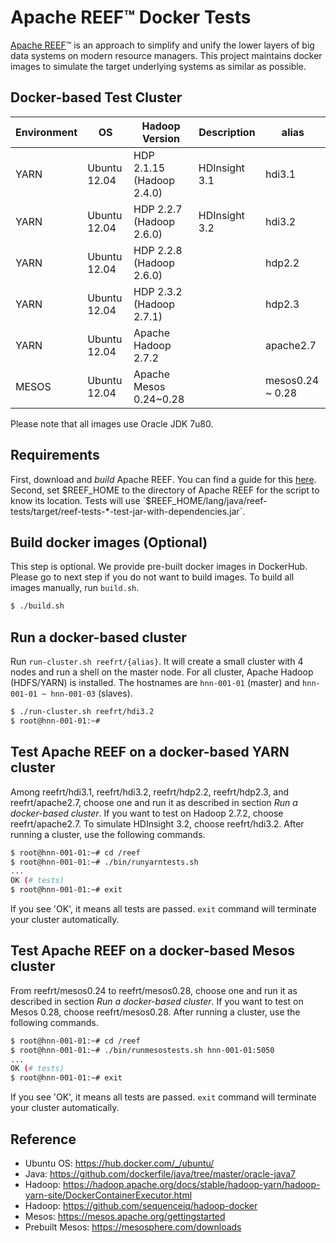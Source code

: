 Apache REEF&trade; Docker Tests
====================================

[Apache REEF](http://reef.apache.org/)&trade; is
an approach to simplify and unify the lower layers of big data systems
on modern resource managers. This project maintains docker images
to simulate the target underlying systems as similar as possible.

Docker-based Test Cluster
-------------------------

| Environment | OS           | Hadoop Version            | Description   | alias     |
|-------------|--------------|---------------------------|---------------|-----------|
| YARN        | Ubuntu 12.04 | HDP 2.1.15 (Hadoop 2.4.0) | HDInsight 3.1 | hdi3.1    |
| YARN        | Ubuntu 12.04 | HDP 2.2.7  (Hadoop 2.6.0) | HDInsight 3.2 | hdi3.2    |
| YARN        | Ubuntu 12.04 | HDP 2.2.8  (Hadoop 2.6.0) |               | hdp2.2    |
| YARN        | Ubuntu 12.04 | HDP 2.3.2  (Hadoop 2.7.1) |               | hdp2.3    |
| YARN        | Ubuntu 12.04 | Apache Hadoop 2.7.2       |               | apache2.7 |
| MESOS       | Ubuntu 12.04 | Apache Mesos 0.24~0.28    |               | mesos0.24 ~ 0.28 |

Please note that all images use Oracle JDK 7u80.

Requirements
------------

First, download and *build* Apache REEF. You can find a guide for this
[here](https://cwiki.apache.org/confluence/display/REEF/Compiling+REEF).
Second, set $REEF_HOME to the directory of Apache REEF for the script to know its location.
Tests will use `$REEF_HOME/lang/java/reef-tests/target/reef-tests-*-test-jar-with-dependencies.jar`.

Build docker images (Optional)
------------------------------

This step is optional. We provide pre-built docker images in DockerHub.
Please go to next step if you do not want to build images.
To build all images manually, run `build.sh`.

```sh
$ ./build.sh
```

Run a docker-based cluster
--------------------------

Run `run-cluster.sh reefrt/{alias}`. It will create a small cluster
with 4 nodes and run a shell on the master node.
For all cluster, Apache Hadoop (HDFS/YARN) is installed. The hostnames
are `hnn-001-01` (master) and `hnn-001-01 ~ hnn-001-03` (slaves).

```sh
$ ./run-cluster.sh reefrt/hdi3.2
$ root@hnn-001-01:~#
```

Test Apache REEF on a docker-based YARN cluster
-----------------------------------------------

Among reefrt/hdi3.1, reefrt/hdi3.2, reefrt/hdp2.2, reefrt/hdp2.3, and reefrt/apache2.7,
choose one and run it as described in section _Run a docker-based cluster_.
If you want to test on Hadoop 2.7.2, choose reefrt/apache2.7.
To simulate HDInsight 3.2, choose reefrt/hdi3.2.
After running a cluster, use the following commands.

```sh
$ root@hnn-001-01:~# cd /reef
$ root@hnn-001-01:~# ./bin/runyarntests.sh
...
OK (# tests)
$ root@hnn-001-01:~# exit
```

If you see 'OK', it means all tests are passed.
`exit` command will terminate your cluster automatically.

Test Apache REEF on a docker-based Mesos cluster
-----------------------------------------------

From reefrt/mesos0.24 to reefrt/mesos0.28,
choose one and run it as described in section _Run a docker-based cluster_.
If you want to test on Mesos 0.28, choose reefrt/mesos0.28.
After running a cluster, use the following commands.

```sh
$ root@hnn-001-01:~# cd /reef
$ root@hnn-001-01:~# ./bin/runmesostests.sh hnn-001-01:5050
...
OK (# tests)
$ root@hnn-001-01:~# exit
```

If you see 'OK', it means all tests are passed.
`exit` command will terminate your cluster automatically.

Reference
---------
* Ubuntu OS: https://hub.docker.com/_/ubuntu/
* Java: https://github.com/dockerfile/java/tree/master/oracle-java7
* Hadoop: https://hadoop.apache.org/docs/stable/hadoop-yarn/hadoop-yarn-site/DockerContainerExecutor.html
* Hadoop: https://github.com/sequenceiq/hadoop-docker
* Mesos: https://mesos.apache.org/gettingstarted
* Prebuilt Mesos: https://mesosphere.com/downloads

